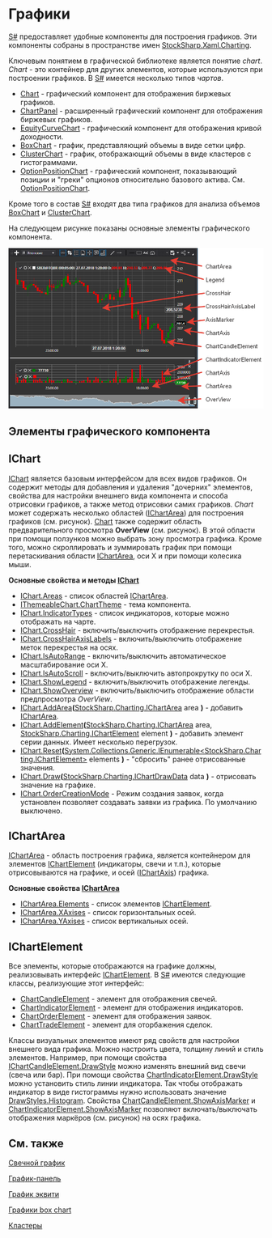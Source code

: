 # Графики

[S\#](../../api.md) предоставляет удобные компоненты для построения графиков. Эти компоненты собраны в пространстве имен [StockSharp.Xaml.Charting](xref:StockSharp.Xaml.Charting). 

Ключевым понятием в графической библиотеке является понятие *chart*. *Chart* \- это контейнер для других элементов, которые используются при построении графиков. В [S\#](../../api.md) имеется несколько типов *чартов*. 

- [Chart](xref:StockSharp.Xaml.Charting.Chart) \- графический компонент для отображения биржевых графиков.
- [ChartPanel](xref:StockSharp.Xaml.Charting.ChartPanel) \- расширенный графический компонент для отображения биржевых графиков.
- [EquityCurveChart](xref:StockSharp.Xaml.Charting.EquityCurveChart) \- графический компонент для отображения кривой доходности.
- [BoxChart](charts/box_chart.md) \- график, представляющий объемы в виде сетки цифр.
- [ClusterChart](charts/cluster_chart.md) \- график, отображающий объемы в виде кластеров с гистограммами.
- [OptionPositionChart](xref:StockSharp.Xaml.Charting.OptionPositionChart) \- графический компонент, показывающий позиции и "греки" опционов относительно базового актива. См. [OptionPositionChart](options/position_chart.md).

Кроме того в состав [S\#](../../api.md) входят два типа графиков для анализа объемов [BoxChart](charts/box_chart.md) и [ClusterChart](charts/cluster_chart.md). 

На следующем рисунке показаны основные элементы графического компонента. 

![Gui ChartElements](../../../images/gui_chartelements.png)

## Элементы графического компонента

## IChart

[IChart](xref:StockSharp.Charting.IChart) является базовым интерфейсом для всех видов графиков. Он содержит методы для добавления и удаления "дочерних" элементов, свойства для настройки внешнего вида компонента и способа отрисовки графиков, а также метод отрисовки самих графиков. *Chart* может содержать несколько областей ([IChartArea](xref:StockSharp.Charting.IChartArea)) для построения графиков (см. рисунок). [Chart](xref:StockSharp.Xaml.Charting.Chart) также содержит область предварительного просмотра **OverView** (см. рисунок). В этой области при помощи ползунков можно выбрать зону просмотра графика. Кроме того, можно скроллировать и зуммировать график при помощи перетаскивания области [IChartArea](xref:StockSharp.Charting.IChartArea), оси X и при помощи колесика мыши. 

**Основные свойства и методы [IChart](xref:StockSharp.Charting.IChart)**

- [IChart.Areas](xref:StockSharp.Charting.IChart.Areas) \- список областей [IChartArea](xref:StockSharp.Charting.IChartArea).
- [IThemeableChart.ChartTheme](xref:StockSharp.Charting.IThemeableChart.ChartTheme) \- тема компонента.
- [IChart.IndicatorTypes](xref:StockSharp.Charting.IChart.IndicatorTypes) \- список индикаторов, которые можно отображать на чарте.
- [IChart.CrossHair](xref:StockSharp.Charting.IChart.CrossHair) \- включить\/выключить отображение перекрестья.
- [IChart.CrossHairAxisLabels](xref:StockSharp.Charting.IChart.CrossHairAxisLabels) \- включить\/выключить отображение меток перекрестья на осях.
- [IChart.IsAutoRange](xref:StockSharp.Charting.IChart.IsAutoRange) \- включить\/выключить автоматическое масштабирование оси X.
- [IChart.IsAutoScroll](xref:StockSharp.Charting.IChart.IsAutoScroll) \- включить\/выключить автопрокрутку по оси X.
- [IChart.ShowLegend](xref:StockSharp.Charting.IChart.ShowLegend) \- включить\/выключить отображение легенды.
- [IChart.ShowOverview](xref:StockSharp.Charting.IChart.ShowOverview) \- включить\/выключить отображение области предпросмотра *OverView*.
- [IChart.AddArea](xref:StockSharp.Charting.IChart.AddArea(StockSharp.Charting.IChartArea))**(**[StockSharp.Charting.IChartArea](xref:StockSharp.Charting.IChartArea) area **)** \- добавить [IChartArea](xref:StockSharp.Charting.IChartArea).
- [IChart.AddElement](xref:StockSharp.Charting.IChart.AddElement(StockSharp.Charting.IChartArea,StockSharp.Charting.IChartElement))**(**[StockSharp.Charting.IChartArea](xref:StockSharp.Charting.IChartArea) area, [StockSharp.Charting.IChartElement](xref:StockSharp.Charting.IChartElement) element **)** \- добавить элемент серии данных. Имеет несколько перегрузок.
- [IChart.Reset](xref:StockSharp.Charting.IChart.Reset(System.Collections.Generic.IEnumerable{StockSharp.Charting.IChartElement}))**(**[System.Collections.Generic.IEnumerable\<StockSharp.Charting.IChartElement\>](xref:System.Collections.Generic.IEnumerable`1) elements **)** \- "сбросить" ранее отрисованные значения.
- [IChart.Draw](xref:StockSharp.Charting.IThemeableChart.Draw(StockSharp.Charting.IChartDrawData))**(**[StockSharp.Charting.IChartDrawData](xref:StockSharp.Charting.IChartDrawData) data **)** \- отрисовать значение на графике.
- [IChart.OrderCreationMode](xref:StockSharp.Charting.IChart.OrderCreationMode) \- Режим создания заявок, когда установлен позволяет создавать заявки из графика. По умолчанию выключено.

## IChartArea

[IChartArea](xref:StockSharp.Charting.IChartArea) \- область построения графика, является контейнером для элементов [IChartElement](xref:StockSharp.Charting.IChartElement) (индикаторы, свечи и т.п.), которые отрисовываются на графике, и осей ([IChartAxis](xref:StockSharp.Charting.IChartAxis)) графика. 

**Основные свойства [IChartArea](xref:StockSharp.Charting.IChartArea)**

- [IChartArea.Elements](xref:StockSharp.Charting.IChartArea.Elements) \- список элементов [IChartElement](xref:StockSharp.Charting.IChartElement).
- [IChartArea.XAxises](xref:StockSharp.Charting.IChartArea.XAxises) \- список горизонтальных осей.
- [IChartArea.YAxises](xref:StockSharp.Charting.IChartArea.YAxises) \- список вертикальных осей.

## IChartElement

Все элементы, которые отображаются на графике должны, реализовывать интерфейс [IChartElement](xref:StockSharp.Charting.IChartElement). В [S\#](../../api.md) имеются следующие классы, реализующие этот интерфейс: 

- [ChartCandleElement](xref:StockSharp.Xaml.Charting.ChartCandleElement) \- элемент для отображения свечей.
- [ChartIndicatorElement](xref:StockSharp.Xaml.Charting.ChartIndicatorElement) \- элемент для отображения индикаторов.
- [ChartOrderElement](xref:StockSharp.Xaml.Charting.ChartOrderElement) \- элемент для отображения заявок.
- [ChartTradeElement](xref:StockSharp.Xaml.Charting.ChartTradeElement) \- элемент для оторбажения сделок.

Классы визуальных элементов имеют ряд свойств для настройки внешнего вида графика. Можно настроить цвета, толщину линий и стиль элементов. Например, при помощи свойства [IChartCandleElement.DrawStyle](xref:StockSharp.Charting.IChartCandleElement.DrawStyle) можно изменять внешний вид свечи (свеча или бар). При помощи свойства [ChartIndicatorElement.DrawStyle](xref:StockSharp.Xaml.Charting.ChartIndicatorElement.DrawStyle) можно установить стиль линии индикатора. Так чтобы отображать индикатор в виде гистограммы нужно использовать значение [DrawStyles.Histogram](xref:Ecng.Drawing.DrawStyles.Histogram). Свойства [ChartCandleElement.ShowAxisMarker](xref:StockSharp.Xaml.Charting.ChartCandleElement.ShowAxisMarker) и [ChartIndicatorElement.ShowAxisMarker](xref:StockSharp.Xaml.Charting.ChartIndicatorElement.ShowAxisMarker) позволяют включать\/выключать отображения маркёров (см. рисунок) на осях графика. 

## См. также

[Свечной график](charts/candle_chart.md)

[График\-панель](charts/candle_chart_panel.md)

[График эквити](charts/equity_curve_chart.md)

[Графики box chart](charts/box_chart.md)

[Кластеры](charts/cluster_chart.md)
